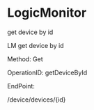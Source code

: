 #     LogicMonitor


get device by id

LM get device by id

Method: Get

OperationID: getDeviceById

EndPoint:

/device/devices/{id}

